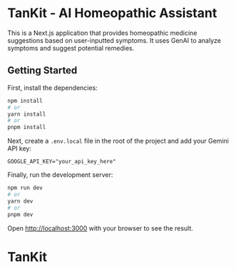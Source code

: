 # TanKit - AI Homeopathic Assistant

This is a Next.js application that provides homeopathic medicine suggestions based on user-inputted symptoms. It uses GenAI to analyze symptoms and suggest potential remedies.

## Getting Started

First, install the dependencies:

```bash
npm install
# or
yarn install
# or
pnpm install
```

Next, create a `.env.local` file in the root of the project and add your Gemini API key:

```
GOOGLE_API_KEY="your_api_key_here"
```

Finally, run the development server:

```bash
npm run dev
# or
yarn dev
# or
pnpm dev
```

Open [http://localhost:3000](http://localhost:3000) with your browser to see the result.
# TanKit
